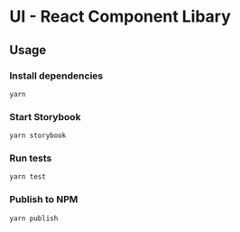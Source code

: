 # UI - React Component Libary

## Usage
### Install dependencies
```
yarn
```
### Start Storybook
```
yarn storybook
```
### Run tests
```
yarn test
```
### Publish to NPM
```
yarn publish
```